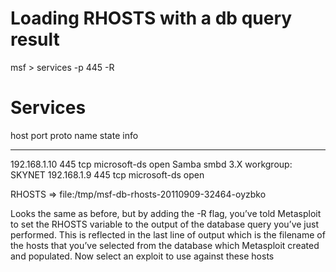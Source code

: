 <!-- TITLE: Msfdb -->
<!-- SUBTITLE: A quick summary of Msfdb -->

# Loading RHOSTS with a db query result
msf > services -p 445 -R

Services
========

host           port  proto  name          state  info
----           ----  -----  ----          -----  ----
192.168.1.10   445   tcp    microsoft-ds  open   Samba smbd 3.X workgroup: SKYNET
192.168.1.9    445   tcp    microsoft-ds  open

RHOSTS => file:/tmp/msf-db-rhosts-20110909-32464-oyzbko

Looks the same as before, but by adding the -R flag, you’ve told Metasploit to set the RHOSTS variable to the output of the database query you’ve just performed. This is reflected in the last line of output which is the filename of the hosts that you’ve selected from the database which Metasploit created and populated.
Now select an exploit to use against these hosts
